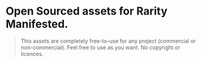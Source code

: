 # Open Sourced assets for Rarity Manifested.

> This assets are completely free-to-use for any project (commercial or non-commercial). Feel free to use as you want. 
> No copyright or licences.